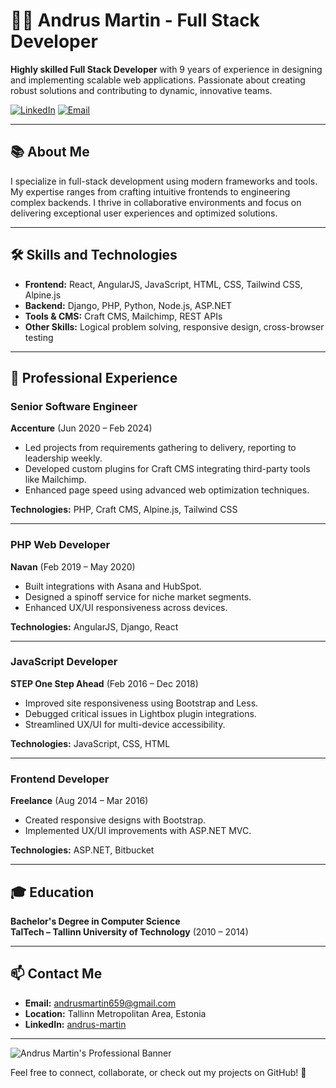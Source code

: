 # 👨‍💻 Andrus Martin - Full Stack Developer

**Highly skilled Full Stack Developer** with 9 years of experience in designing and implementing scalable web applications. Passionate about creating robust solutions and contributing to dynamic, innovative teams.  

[![LinkedIn](https://img.shields.io/badge/LinkedIn-andrus--martin-blue)](https://www.linkedin.com/in/andrus-martin-122b86226/)
[![Email](https://img.shields.io/badge/Email-andrusmartin659%40gmail.com-red)](mailto:andrusmartin659@gmail.com)

---

## 📚 About Me

I specialize in full-stack development using modern frameworks and tools. My expertise ranges from crafting intuitive frontends to engineering complex backends. I thrive in collaborative environments and focus on delivering exceptional user experiences and optimized solutions.

---

## 🛠️ Skills and Technologies

- **Frontend:** React, AngularJS, JavaScript, HTML, CSS, Tailwind CSS, Alpine.js
- **Backend:** Django, PHP, Python, Node.js, ASP.NET
- **Tools & CMS:** Craft CMS, Mailchimp, REST APIs
- **Other Skills:** Logical problem solving, responsive design, cross-browser testing

---

## 🌟 Professional Experience

### **Senior Software Engineer**  
**Accenture** (Jun 2020 – Feb 2024)  
- Led projects from requirements gathering to delivery, reporting to leadership weekly.  
- Developed custom plugins for Craft CMS integrating third-party tools like Mailchimp.  
- Enhanced page speed using advanced web optimization techniques.  

**Technologies:** PHP, Craft CMS, Alpine.js, Tailwind CSS  

---

### **PHP Web Developer**  
**Navan** (Feb 2019 – May 2020)  
- Built integrations with Asana and HubSpot.  
- Designed a spinoff service for niche market segments.  
- Enhanced UX/UI responsiveness across devices.  

**Technologies:** AngularJS, Django, React  

---

### **JavaScript Developer**  
**STEP One Step Ahead** (Feb 2016 – Dec 2018)  
- Improved site responsiveness using Bootstrap and Less.  
- Debugged critical issues in Lightbox plugin integrations.  
- Streamlined UX/UI for multi-device accessibility.  

**Technologies:** JavaScript, CSS, HTML  

---

### **Frontend Developer**  
**Freelance** (Aug 2014 – Mar 2016)  
- Created responsive designs with Bootstrap.  
- Implemented UX/UI improvements with ASP.NET MVC.  

**Technologies:** ASP.NET, Bitbucket  

---

## 🎓 Education

**Bachelor's Degree in Computer Science**  
**TalTech – Tallinn University of Technology** (2010 – 2014)

---

## 📫 Contact Me

- **Email:** [andrusmartin659@gmail.com](mailto:andrusmartin659@gmail.com)  
- **Location:** Tallinn Metropolitan Area, Estonia  
- **LinkedIn:** [andrus-martin](https://www.linkedin.com/in/andrus-martin-122b86226/)

---

![Andrus Martin's Professional Banner](your-image-url-here)

Feel free to connect, collaborate, or check out my projects on GitHub! 🚀
